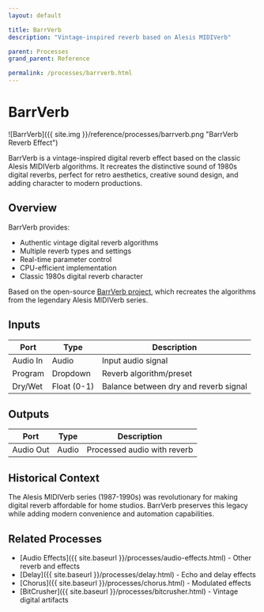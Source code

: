 ```yaml
---
layout: default

title: BarrVerb
description: "Vintage-inspired reverb based on Alesis MIDIVerb"

parent: Processes
grand_parent: Reference

permalink: /processes/barrverb.html
---
```

# BarrVerb

![BarrVerb]({{ site.img }}/reference/processes/barrverb.png "BarrVerb Reverb Effect")

BarrVerb is a vintage-inspired digital reverb effect based on the classic Alesis MIDIVerb algorithms. It recreates the distinctive sound of 1980s digital reverbs, perfect for retro aesthetics, creative sound design, and adding character to modern productions.

## Overview

BarrVerb provides:
- Authentic vintage digital reverb algorithms
- Multiple reverb types and settings
- Real-time parameter control
- CPU-efficient implementation
- Classic 1980s digital reverb character

Based on the open-source [BarrVerb project](https://github.com/ErroneousBosh/BarrVerb), which recreates the algorithms from the legendary Alesis MIDIVerb series.

## Inputs

| Port | Type | Description |
|------|------|-------------|
| Audio In | Audio | Input audio signal |
| Program | Dropdown | Reverb algorithm/preset | "Hall 1" | See Programs |
| Dry/Wet | Float (0-1) | Balance between dry and reverb signal |

## Outputs

| Port | Type | Description |
|------|------|-------------|
| Audio Out | Audio | Processed audio with reverb |

## Historical Context

The Alesis MIDIVerb series (1987-1990s) was revolutionary for making digital reverb affordable for home studios. BarrVerb preserves this legacy while adding modern convenience and automation capabilities.

## Related Processes

- [Audio Effects]({{ site.baseurl }}/processes/audio-effects.html) - Other reverb and effects
- [Delay]({{ site.baseurl }}/processes/delay.html) - Echo and delay effects  
- [Chorus]({{ site.baseurl }}/processes/chorus.html) - Modulated effects
- [BitCrusher]({{ site.baseurl }}/processes/bitcrusher.html) - Vintage digital artifacts